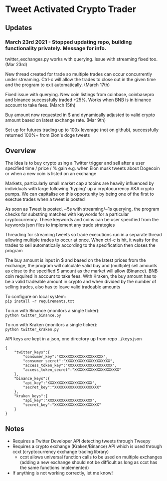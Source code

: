 # Tweet Activated Crypto Trader

## Updates
### March 23rd 2021 - Stopped updating repo, building functionality privately. Message for info.

twitter_exchanges.py works with querying. Issue with streaming fixed too. (Mar 23rd)

New thread created for trade so multiple trades can occur concurrently under streaming. Ctrl-c will allow the trades to close out in the given time and the program to exit automatically. (March 17th)

Fixed issue with querying. New coin listings from coinbase, coinbasepro and binance successfully traded +25%. Works when BNB is in binance account to take fees. (March 15th)

Buy amount now requested in $ and dynamically adjusted to valid crypto amount based on latest exchange rate. (Mar 9th)

Set up for futures trading up to 100x leverage (not on github), successfully returned 100%+ from Elon's doge tweets

## Overview
The idea is to buy crypto using a Twitter trigger and sell after a user specified time / price / % gain e.g. when Elon musk tweets about Dogecoin or when a new coin is listed on an exchange

Markets, particularly small market cap altcoins are heavily influenced by individuals with large following 'hyping' up a cryptocurrency AKA crypto pumps. We can capitalise on this opportunity by being one of the first to exectue trades when a tweet is posted

As soon as Tweet is posted, ~5s with streaming/~1s querying, the program checks for substring matches with keywords for a particular cryptocurrency. These keywords and coins can be user specified from the keywords json files to implement any trade strategies

Threading for streaming tweets so trade executions run in a separate thread allowing multiple trades to occur at once. When ctrl-c is hit, it waits for the trades to sell automatically according to the specification then closes the program

The buy amount is input in $ and based on the latest prices from the exchange, the program  will calculate valid buy and (multiple) sell amounts as close to the specified $ amount as the market will allow (Binance). BNB coin required in account to take fees. With Kraken, the buy amount has to be a valid tradeable amount in crypto and when divided by the number of selling trades, also has to leave valid tradeable amounts 

To configure on local system: \
`pip install -r requirements.txt`

To run with Binance (monitors a single ticker): \
`python twitter_binance.py`

To run with Kraken (monitors a single ticker): \
`python twitter_kraken.py`

API keys are kept in a json, one directory up from repo ../keys.json
```
{
    "twitter_keys":{
        "consumer_key":"XXXXXXXXXXXXXXXXXXXX",
        "consumer_secret":"XXXXXXXXXXXXXXXXXXXX",
        "access_token_key":"XXXXXXXXXXXXXXXXXXXX",
        "access_token_secret":"XXXXXXXXXXXXXXXXXXXX"
    },
    "binance_keys":{
        "api_key":"XXXXXXXXXXXXXXXXXXXX",
        "secret_key":"XXXXXXXXXXXXXXXXXXXX"
    },
    "kraken_keys":{
    	"api_key":"XXXXXXXXXXXXXXXXXXXX",
        "secret_key":"XXXXXXXXXXXXXXXXXXXX"
    }
}
```
## Notes
- Requires a Twitter Developer API detecting tweets through Tweepy
- Requires a crypto exchange (Kraken/Binance) API which is used through ccxt (cryptocurrency exchange trading library)
	- ccxt allows universal function calls to be used on multiple exchanges (adding a new exchange should not be difficult as long as ccxt has the same functions implemented)
- If anything is not working correctly, let me know!
